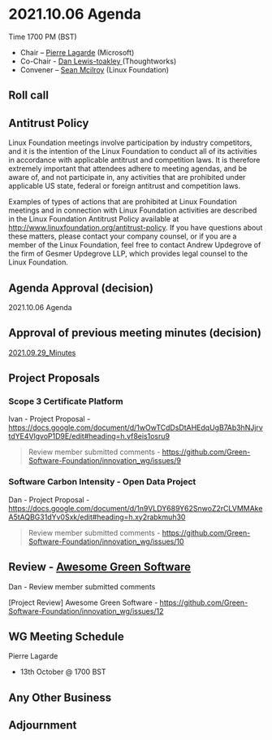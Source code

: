 # 2021.10.06 Agenda
Time 1700 PM (BST)

- Chair – [Pierre Lagarde](https://www.linkedin.com/in/pierlag/) (Microsoft) 
- Co-Chair - [Dan Lewis-toakley ](https://www.linkedin.com/in/danlewistoakley/) (Thoughtworks)
- Convener – [Sean Mcilroy](https://www.linkedin.com/in/sean-mcilroy-bb3b5548/) (Linux Foundation)
  
## Roll call 
  
## Antitrust Policy
Linux Foundation meetings involve participation by industry competitors, and it is the intention of the Linux Foundation to conduct 
all of its activities in accordance with applicable antitrust and competition laws. 
It is therefore extremely important that attendees adhere to meeting agendas, and be aware of, and not participate in, any activities 
that are prohibited under applicable US state, federal or foreign antitrust and competition laws.

Examples of types of actions that are prohibited at Linux Foundation meetings and in connection with Linux Foundation activities are 
described in the Linux Foundation Antitrust Policy available at http://www.linuxfoundation.org/antitrust-policy. 
If you have questions about these matters, please contact your company counsel, or if you are a member of the Linux Foundation, 
feel free to contact Andrew Updegrove of the firm of Gesmer Updegrove LLP, which provides legal counsel to the Linux Foundation.
  
## Agenda Approval (decision) 
2021.10.06 Agenda
  
## Approval of previous meeting minutes (decision)
[2021.09.29_Minutes](https://github.com/Green-Software-Foundation/innovation_wg/blob/main/Agenda_Minutes/20210929_Minutes.md)

## Project Proposals

### Scope 3 Certificate Platform

Ivan - Project Proposal - https://docs.google.com/document/d/1wOwTCdDsDtAHEdqUgB7Ab3hNJjrvtdYE4VlgvoP1D9E/edit#heading=h.vf8eis1osru9
 
> Review member submitted comments - https://github.com/Green-Software-Foundation/innovation_wg/issues/9

### Software Carbon Intensity - Open Data Project

Dan - Project Proposal - https://docs.google.com/document/d/1n9VLDY689Y62SnwoZ2rCLVMMAkeA5tAQBG31dYv0Sxk/edit#heading=h.xy2rabkmuh30
 
> Review member submitted comments - https://github.com/Green-Software-Foundation/innovation_wg/issues/10

## Review - [Awesome Green Software](https://github.com/Green-Software-Foundation/awesome-green-software)

Dan - Review member submitted comments

[Project Review] Awesome Green Software - https://github.com/Green-Software-Foundation/innovation_wg/issues/12

## WG Meeting Schedule
Pierre Lagarde
- 13th October @ 1700 BST

## Any Other Business

## Adjournment
